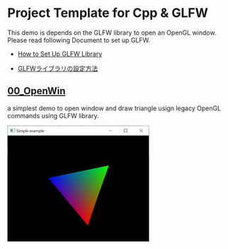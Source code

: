 # Project Template for Cpp & GLFW


This demo is depends on the GLFW library to open an OpenGL window. Please read following Document to set up GLFW.

- [How to Set Up GLFW Library](setup_glfw.md)

- [GLFWライブラリの設定方法](setup_glfw_jp.md)
  


## [00_OpenWin](00_OpenWindow)

a simplest demo to open window and draw triangle usign legacy OpenGL commands using GLFW library.

![thubmnail](00_OpenWindow/thumbnail.png)







 



